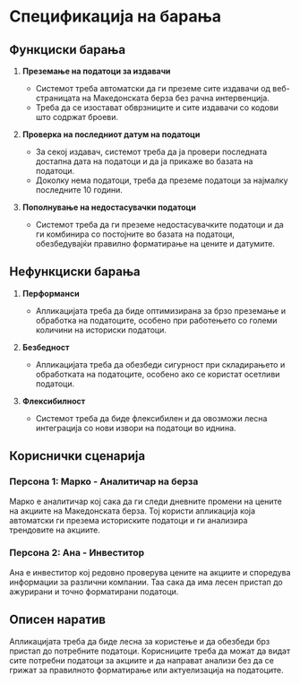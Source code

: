 # Спецификација на барања

## Функциски барања

1. **Преземање на податоци за издавачи**
   - Системот треба автоматски да ги преземе сите издавачи од веб-страницата на Македонската берза без рачна интервенција.
   - Треба да се изостават обврзниците и сите издавачи со кодови што содржат броеви.

2. **Проверка на последниот датум на податоци**
   - За секој издавач, системот треба да ја провери последната достапна дата на податоци и да ја прикаже во базата на податоци.
   - Доколку нема податоци, треба да преземе податоци за најмалку последните 10 години.

3. **Пополнување на недостасувачки податоци**
   - Системот треба да ги преземе недостасувачките податоци и да ги комбинира со постојните во базата на податоци, обезбедувајќи правилно форматирање на цените и датумите.

## Нефункциски барања

1. **Перформанси**
   - Апликацијата треба да биде оптимизирана за брзо преземање и обработка на податоците, особено при работењето со големи количини на историски податоци.

2. **Безбедност**
   - Апликацијата треба да обезбеди сигурност при складирањето и обработката на податоците, особено ако се користат осетливи податоци.

3. **Флексибилност**
   - Системот треба да биде флексибилен и да овозможи лесна интеграција со нови извори на податоци во иднина.

## Кориснички сценарија

### Персона 1: Марко - Аналитичар на берза
Марко е аналитичар кој сака да ги следи дневните промени на цените на акциите на Македонската берза. Тој користи апликација која автоматски ги презема историските податоци и ги анализира трендовите на акциите.

### Персона 2: Ана - Инвеститор
Ана е инвеститор кој редовно проверува цените на акциите и споредува информации за различни компании. Таа сака да има лесен пристап до ажурирани и точно форматирани податоци.

## Описен наратив
Апликацијата треба да биде лесна за користење и да обезбеди брз пристап до потребните податоци. Корисниците треба да можат да видат сите потребни податоци за акциите и да направат анализи без да се грижат за правилното форматирање или актуелизација на податоците.
